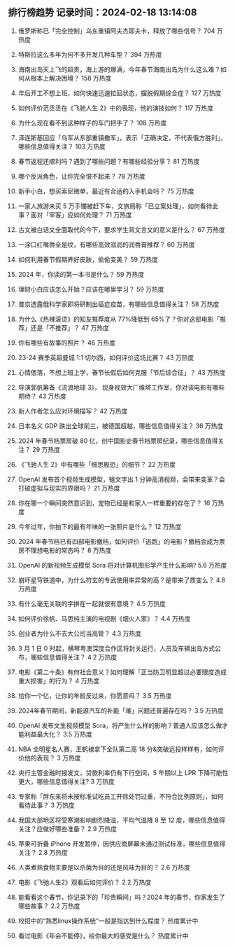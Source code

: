 
## 排行榜趋势 记录时间：2024-02-18 13:14:08
  
  1. 俄罗斯称已「完全控制」乌东重镇阿夫杰耶夫卡，释放了哪些信号？ 704 万热度
    
  2. 特斯拉这么多年为何不多开发几种车型？ 394 万热度
    
  3. 海南出岛天上飞的超贵，海上游的爆满，今年春节海南出岛为什么这么难？如何从根本上解决困境？ 158 万热度
    
  4. 年后开工不想上班，如何快速迅速拉回状态，摆脱假期综合症？ 127 万热度
    
  5. 如何评价范丞丞在《飞驰人生 2》中的表现，他的演技如何？ 117 万热度
    
  6. 为什么现在看不到这种样子的车门把手了？ 108 万热度
    
  7. 泽连斯基回应「乌军从东部重镇撤军」，表示「正确决定，不代表俄方胜利」，哪些信息值得关注？ 103 万热度
    
  8. 春节返程还顺利吗？遇到了哪些问题？有哪些经验分享？ 81 万热度
    
  9. 哪个反派角色，让你完全恨不起来？ 78 万热度
    
  10. 新手小白，想买索尼微单，最近有合适的入手机会吗？ 75 万热度
    
  11. 一家人旅游未买 5 万手镯被赶下车，文旅局称「已立案处理」，如何看待此事？面对「宰客」应如何处理？ 71 万热度
    
  12. 古文被白话文全面取代的今下，要求学生背文言文的意义是什么？ 67 万热度
    
  13. 一涂口红嘴唇全是纹，有哪些高效滋润的润唇膏推荐？ 60 万热度
    
  14. 如何利用春节假期养好皮肤，偷偷变美？ 59 万热度
    
  15. 2024 年，你读的第一本书是什么？ 59 万热度
    
  16. 理财小白应该怎么开始？应该在哪里学习？ 59 万热度
    
  17. 普京透露俄科学家即将研制出癌症疫苗，有哪些信息值得关注？ 58 万热度
    
  18. 为什么《热辣滚烫》的知友推荐度从 77%降低到 65%了？你对这部电影「推荐」还是「不推荐」？ 47 万热度
    
  19. 你有哪些有故事的照片？ 46 万热度
    
  20. 23-24 赛季英超曼城 1:1 切尔西，如何评价这场比赛？ 43 万热度
    
  21. 心情低落，不想上班上学，春节长假后如何克服「节后综合征」？ 43 万热度
    
  22. 导演郭帆筹备《流浪地球 3》， 现身视效大厂维塔工作室，你对该电影有哪些期待？ 43 万热度
    
  23. 新人作者怎么应对环境描写？ 42 万热度
    
  24. 日本名义 GDP 跌出全球前三，被德国超越，哪些信息值得关注？ 36 万热度
    
  25. 2024 年春节档票房破 80 亿，创中国影史春节档票房纪录，哪些信息值得关注？ 29 万热度
    
  26. 《飞驰人生 2》中有哪些「细思极恐」的细节？ 22 万热度
    
  27. OpenAI 发布首个视频生成模型，输文字出 1 分钟高清视频，会带来变革？会打破虚拟与现实的界限吗？ 21 万热度
    
  28. 你在哪一个瞬间突然意识到，宠物已经是和家人一样重要的存在了？ 16 万热度
    
  29. 今年过年，你拍下的最有年味的一张照片是什么？ 12 万热度
    
  30. 2024 年春节档已有四部电影撤档，如何评价「逃跑」的电影？撤档会成为票房不理想电影的常态吗？ 8 万热度
    
  31. OpenAI 的新视频生成模型 Sora 将对计算机图形学产生什么影响? 5.6 万热度
    
  32. 崩坏星穹铁道中，为什么符玄的专武使用率异常的高？是带来了质变么？ 4.8 万热度
    
  33. 有什么毫无关联的字拼在一起就很有意境？ 4.5 万热度
    
  34. 如何评价徐帆、马思纯主演的电视剧《烟火人家》？ 4.4 万热度
    
  35. 创业者为什么不去大公司当高管？ 4.3 万热度
    
  36. 3 月 1 日 0 时起，横琴粤澳深度合作区将封关运行，人员及车辆出岛方式公布，哪些信息值得关注？ 4.2 万热度
    
  37. 电影《第二十条》有何社会意义？如何理解「正当防卫明显超过必要限度造成重大损害」的行为？ 4 万热度
    
  38. 给你一个亿，让你的年龄反过来，你愿意吗？ 3.5 万热度
    
  39. 2024年春节期间，新能源汽车的补能「难」问题还普遍存在吗？ 3.5 万热度
    
  40. OpenAI 发布文生视频模型 Sora，将产生什么样的影响？普通人应该怎么做才能利益最大化？ 3.5 万热度
    
  41. NBA 全明星名人赛，王鹤棣拿下全队第二高 18 分&突破远投样样有，如何评价他的表现？ 3 万热度
    
  42. 央行主管金融时报发文，贷款利率仍有下行空间，5 年期以上 LPR 下降可能性更大，哪些信息值得关注? 3 万热度
    
  43. 专家称「胖东来将未按标准试吃员工开除处罚过重，不符合比例原则」，如何看待此事？ 3 万热度
    
  44. 我国大部地区将受寒潮影响剧烈降温，平均气温降 8 至 12 度，哪些信息值得关注？应做好哪些准备？ 2.9 万热度
    
  45. 苹果可折叠 iPhone 开发暂停，因供应商屏幕未通过测试标准，哪些信息值得关注？ 2.8 万热度
    
  46. 人类煮熟食物主要是以杀菌为目的还是风味为目的？ 2.6 万热度
    
  47. 电影《飞驰人生2》观看后如何评价？ 2.2 万热度
    
  48. 能看看这个春节，你记录下的「珍贵瞬间」吗？2024 年的春节，你家发生了哪些故事？ 2.2 万热度
    
  49. 校招中的“熟悉linux操作系统”一般是指达到什么程度？ 热度累计中
    
  50. 看过电影《年会不能停》，给你最大的感受是什么？ 热度累计中
    